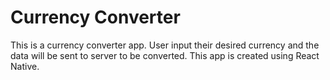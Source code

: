 # Currency Converter
This is a currency converter app. User input their desired currency and the data will be sent to server to be converted. This app is created using React Native.
